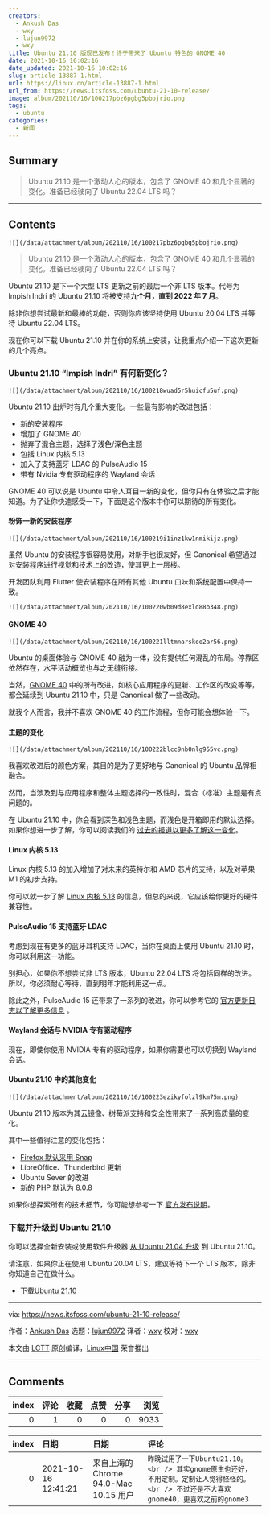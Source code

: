 ```yaml
---
creators:
  - Ankush Das
  - wxy
  - lujun9972
  - wxy
title: Ubuntu 21.10 版现已发布！终于带来了 Ubuntu 特色的 GNOME 40
date: 2021-10-16 10:02:16
date_updated: 2021-10-16 10:02:16
slug: article-13887-1.html
url: https://linux.cn/article-13887-1.html
url_from: https://news.itsfoss.com/ubuntu-21-10-release/
image: album/202110/16/100217pbz6pgbg5pbojrio.png
tags:
  - ubuntu
categories:
  - 新闻
---
```


## Summary

> Ubuntu 21.10 是一个激动人心的版本，包含了 GNOME 40 和几个显著的变化。准备已经驶向了 Ubuntu 22.04 LTS 吗？

***

<!-- more -->

## Contents

`![](/data/attachment/album/202110/16/100217pbz6pgbg5pbojrio.png)`

> 
> Ubuntu 21.10 是一个激动人心的版本，包含了 GNOME 40 和几个显著的变化。准备已经驶向了 Ubuntu 22.04 LTS 吗？
> 
> 
> 

Ubuntu 21.10 是下一个大型 LTS 更新之前的最后一个非 LTS 版本。代号为 Impish Indri 的 Ubuntu 21.10 将被支持**九个月，直到 2022 年 7 月**。

除非你想尝试最新和最棒的功能，否则你应该坚持使用 Ubuntu 20.04 LTS 并等待 Ubuntu 22.04 LTS。

现在你可以下载 Ubuntu 21.10 并在你的系统上安装，让我重点介绍一下这次更新的几个亮点。

### Ubuntu 21.10 “Impish Indri” 有何新变化？

`![](/data/attachment/album/202110/16/100218wuad5r5huicfu5uf.png)`

Ubuntu 21.10 出炉时有几个重大变化。一些最有影响的改进包括：

* 新的安装程序
* 增加了 GNOME 40
* 抛弃了混合主题，选择了浅色/深色主题
* 包括 Linux 内核 5.13
* 加入了支持蓝牙 LDAC 的 PulseAudio 15
* 带有 Nvidia 专有驱动程序的 Wayland 会话

GNOME 40 可以说是 Ubuntu 中令人耳目一新的变化，但你只有在体验之后才能知道。为了让你快速感受一下，下面是这个版本中你可以期待的所有变化。

#### 粉饰一新的安装程序

`![](/data/attachment/album/202110/16/100219i1inz1kw1nmikijz.png)`

虽然 Ubuntu 的安装程序很容易使用，对新手也很友好，但 Canonical 希望通过对安装程序进行视觉和技术上的改造，使其更上一层楼。

开发团队利用 Flutter 使安装程序在所有其他 Ubuntu 口味和系统配置中保持一致。

`![](/data/attachment/album/202110/16/100220wb09d8exld88b348.png)`

#### GNOME 40

`![](/data/attachment/album/202110/16/100221lltmnarskoo2ar56.png)`

Ubuntu 的桌面体验与 GNOME 40 融为一体，没有提供任何混乱的布局。停靠区依然存在，水平活动概览也与之无缝衔接。

当然，[GNOME 40](https://news.itsfoss.com/gnome-40-release/) 中的所有改进，如核心应用程序的更新、工作区的改变等等，都会延续到 Ubuntu 21.10 中，只是 Canonical 做了一些改动。

就我个人而言，我并不喜欢 GNOME 40 的工作流程，但你可能会想体验一下。

#### 主题的变化

`![](/data/attachment/album/202110/16/100222blcc9nb0nlg955vc.png)`

我喜欢改进后的颜色方案，其目的是为了更好地与 Canonical 的 Ubuntu 品牌相融合。

然而，当涉及到与应用程序和整体主题选择的一致性时，混合（标准）主题是有点问题的。

在 Ubuntu 21.10 中，你会看到深色和浅色主题，而浅色是开箱即用的默认选择。如果你想进一步了解，你可以阅读我们的 [过去的报道以更多了解这一变化](https://news.itsfoss.com/ubuntu-21-10-theme-change/)。

#### Linux 内核 5.13

Linux 内核 5.13 的加入增加了对未来的英特尔和 AMD 芯片的支持，以及对苹果 M1 的初步支持。

你可以就一步了解 [Linux 内核 5.13](https://news.itsfoss.com/linux-kernel-5-13-release/) 的信息，但总的来说，它应该给你更好的硬件兼容性。

#### PulseAudio 15 支持蓝牙 LDAC

考虑到现在有更多的蓝牙耳机支持 LDAC，当你在桌面上使用 Ubuntu 21.10 时，你可以利用这一功能。

别担心，如果你不想尝试非 LTS 版本，Ubuntu 22.04 LTS 将包括同样的改进。所以，你必须耐心等待，直到明年才能利用这一点。

除此之外，PulseAudio 15 还带来了一系列的改进，你可以参考它的 [官方更新日志以了解更多信息](https://www.freedesktop.org/wiki/Software/PulseAudio/Notes/15.0/) 。

#### Wayland 会话与 NVIDIA 专有驱动程序

现在，即使你使用 NVIDIA 专有的驱动程序，如果你需要也可以切换到 Wayland 会话。

#### Ubuntu 21.10 中的其他变化

`![](/data/attachment/album/202110/16/100223ezikyfolzl9km75m.png)`

Ubuntu 21.10 版本为其云镜像、树莓派支持和安全性带来了一系列高质量的变化。

其中一些值得注意的变化包括：

* [Firefox 默认采用 Snap](https://news.itsfoss.com/ubuntu-firefox-snap-default/)
* LibreOffice、Thunderbird 更新
* Ubuntu Sever 的改进
* 新的 PHP 默认为 8.0.8

如果你想探索所有的技术细节，你可能想参考一下 [官方发布说明](https://discourse.ubuntu.com/t/impish-indri-release-notes/21951)。

### 下载并升级到 Ubuntu 21.10

你可以选择全新安装或使用软件升级器 [从 Ubuntu 21.04 升级](https://itsfoss.com/upgrade-ubuntu-to-newer-version/) 到 Ubuntu 21.10。

请注意，如果你正在使用 Ubuntu 20.04 LTS，建议等待下一个 LTS 版本，除非你知道自己在做什么。

* [下载Ubuntu 21.10](https://releases.ubuntu.com/21.10/)

---

via: <https://news.itsfoss.com/ubuntu-21-10-release/>

作者：[Ankush Das](https://news.itsfoss.com/author/ankush/) 选题：[lujun9972](https://github.com/lujun9972) 译者：[wxy](https://github.com/wxy) 校对：[wxy](https://github.com/wxy)

本文由 [LCTT](https://github.com/LCTT/TranslateProject) 原创编译，[Linux中国](https://linux.cn/) 荣誉推出

***

## Comments


|   index |   评论 |   收藏 |   点赞 |   分享 |   浏览 |
|--------:|-------:|-------:|-------:|-------:|-------:|
|       0 |      1 |      0 |      0 |      0 |   9033 |

|   index | 日期                | 日期                                  | 评论                                                                                                                                      |
|--------:|:--------------------|:--------------------------------------|:------------------------------------------------------------------------------------------------------------------------------------------|
|       0 | 2021-10-16 12:41:21 | 来自上海的 Chrome 94.0-Mac 10.15 用户 | `昨晚试用了一下Ubuntu21.10。<br /> 其实gnome原生也还好，不用定制。定制让人觉得怪怪的。<br /> 不过还是不大喜欢gnome40，更喜欢之前的gnome3` |
